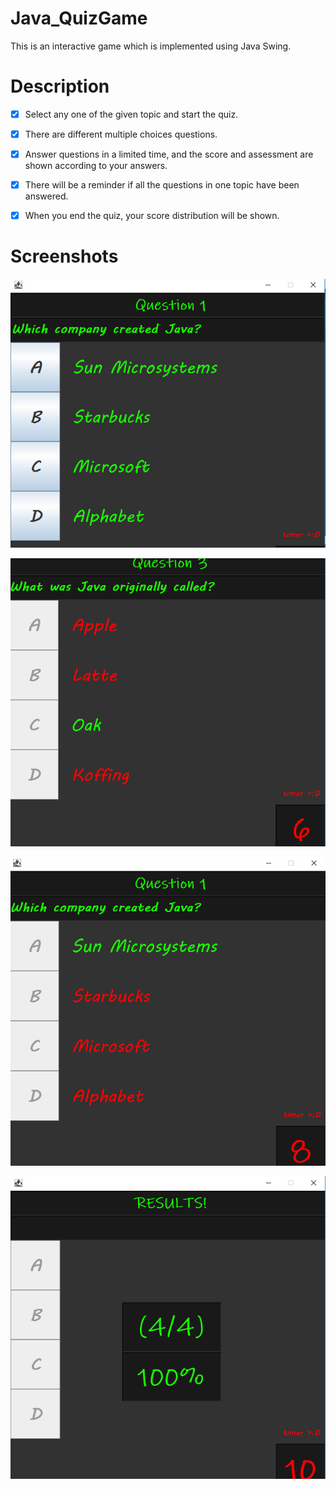# Java_QuizGame

This is an interactive game which is implemented using Java Swing.

# Description

- [x] Select any one of the given topic and start the quiz.
 
- [x] There are different multiple choices questions.

- [x] Answer questions in a limited time, and the score and assessment are shown according to your answers.

- [x] There will be a reminder if all the questions in one topic have been answered.
 
- [x] When you end the quiz, your score distribution will be shown.

# Screenshots

![](Screenshots/SS1.png)

![](Screenshots/SS2.png)

![](Screenshots/SS3.png)

![](Screenshots/SS4.png)

